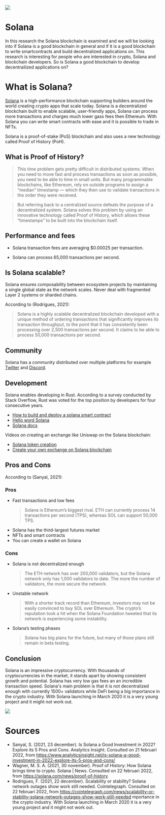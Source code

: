 <img src="https://allesovercrypto.nl/sites/default/files/2021-10/image-zijn-beste-ido-platforms-solana_0.jpg" />

# Solana
In this research the Solana blockchain is examined and we will be looking into if Solana is a good blockchain in general and if it is a good blockchain to write smartcontracts and build decentralized applications on. This research is interesting for people who are interested in crypto, Solana and blockchain developers. So is Solana a good blockchain to develop decentrailized applications on?

# What is Solana?
[Solana](https://solana.com/) is a high-performance blockchain supporting builders around the world creating crypto apps that scale today. Solana is a decentralized blockchain built to enable scalable, user-friendly apps, Solana can process more transactions and charges much lower gass fees then Ethereum. With Solana you can write smart contracts with  ease and it is possible to trade in NFTs. 

Solana is a proof-of-stake (PoS) blockchain and also uses a new technology called Proof of History (PoH).

## What is Proof of History?
> This time problem gets pretty difficult in distributed systems. When you need to move fast and process transactions as soon as possible, you need to be able to time in small units. But many programmable blockchains, like Ethereum, rely on outside programs to assign a “median” timestamp — which they then use to validate transactions in the order they were received.

> But referring back to a centralized source defeats the purpose of a decentralized system. Solana solves this problem by using an innovative technology called Proof of History, which allows these “timestamps” to be built into the blockchain itself.

## Performance and fees
- Solana transaction fees are averaging $0.00025 per transaction.

- Solana can process 65,000 transactions per second.

## Is Solana scalable?
Solana ensures composability between ecosystem projects by maintaining a single global state as the network scales. Never deal with fragmented Layer 2 systems or sharded chains.

According to (Rodrigues, 2021):
> Solana is a highly scalable decentralized blockchain developed with a unique method of ordering transactions that significantly improves its transaction throughput, to the point that it has consistently been processing over 2,500 transactions per second. It claims to be able to process 50,000 transactions per second.

## Community
Solana has a community distributed over multiple platforms for example [Twitter](https://twitter.com/solana) and [Discord](https://discord.com/invite/pquxPsq).

## Development
Solana enables developing in Rust.
According to a survey conducted by Stack Overflow, Rust was voted for the top position by developers for four consecutive years. 

* [How to build and deploy a solana smart contract](https://blog.chain.link/how-to-build-and-deploy-a-solana-smart-contract/)
* [Hello word Solana](https://github.com/solana-labs/example-helloworld)
* [Solana docs](https://docs.solana.com/)

Videos on creating an exchange like Uniswap on the Solana blockchain:
* [Solana token creation](https://www.youtube.com/watch?v=lzCNn6OFJGk)
* [Create your own exchange on Solana blockchain](https://www.youtube.com/watch?v=Wx_TIwZJMC8)

## Pros and Cons
According to (Sanyal, 2021):
### Pros
* Fast transactions and low fees
   > Solana is Ethereum’s biggest rival. ETH can currently process 14 transactions per second (TPS), whereas SOL can support 50,000 TPS.
* Solana has the third-largest futures market
* NFTs and smart contracts
* You can create a wallet on Solana
 
### Cons
* Solana is not decentralized enough
   > The ETH network has over 200,000 validators, but the Solana network only has 1,000 validators to date. The more the number of validators, the more secure the network.
* Unstable network
   > With a shorter track record than Ethereum, investors may not be easily convinced to buy SOL over Ethereum. The crypto’s reputation took a hit when the Solana Foundation tweeted that its network is experiencing some instability.
* Solana’s testing phases
   > Solana has big plans for the future, but many of those plans still remain in beta testing. 

## Conclusion
Solana is an impressive cryptocurrency. With thousands of cryptocurrencies in the market, it stands apart by showing consistent growth and potential. Solana has very low gas fees an an incredible transaction speed. Solana's main problem is that it is not decentralized enough with currently 1500+ validators while DeFi being a big importance in the crypto industry. With Solana launching in March 2020 it is a very young project and it might not work out.

<img src="https://c.tenor.com/NLHYdGDUr0AAAAAC/solana-sol.gif" />

# Sources
* Sanyal, S. (2021, 23 december). Is Solana a Good Investment in 2022? Explore its 5 Pros and Cons. Analytics Insight. Consulted on 21 februari 2022, from https://www.analyticsinsight.net/is-solana-a-good-investment-in-2022-explore-its-5-pros-and-cons/
* Wagner, M. S. A. (2021, 30 november). Proof of History: How Solana brings time to crypto. Solana | News. Consulted on 22 februari 2022, from https://solana.com/news/proof-of-history
* Rodrigues, F. (2021, 22 december). Scalability or stability? Solana network outages show work still needed. Cointelegraph. Consulted on 22 februari 2022, from https://cointelegraph.com/news/scalability-or-stability-solana-network-outages-show-work-still-needed
mportance in the crypto industry. With Solana launching
in March 2020 it is a very young project and it might not work out.
